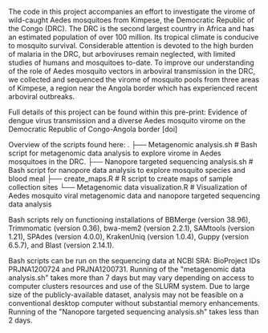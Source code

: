 The code in this project accompanies an effort to investigate the virome of wild-caught Aedes mosquitoes from Kimpese, the Democratic Republic of the Congo (DRC). The DRC is the second largest country in Africa and has an estimated population of over 100 million. Its tropical climate is conducive to mosquito survival. Considerable attention is devoted to the high burden of malaria in the DRC, but arboviruses remain neglected, with limited studies of humans and mosquitoes to-date. To improve our understanding of the role of Aedes mosquito vectors in arboviral transmission in the DRC, we collected and sequenced the virome of mosquito pools from three areas of Kimpese, a region near the Angola border which has experienced recent arboviral outbreaks.

Full details of this project can be found within this pre-print: Evidence of dengue virus transmission and a diverse Aedes mosquito virome on the Democratic Republic of Congo-Angola border [doi]

Overview of the scripts found here:
.
├── Metagenomic analysis.sh                     # Bash script for metagenomic data analysis to explore virome in Aedes mosquitoes in the DRC.
├── Nanopore targeted sequencing analysis.sh    # Bash script for nanopore data analysis to explore mosquito species and blood meal
├── create_maps.R                               # R script to create maps of sample collection sites
└── Metagenomic data visualization.R            # Visualization of Aedes mosquito viral metagenomic data and nanopore targeted sequencing data analysis
 
Bash scripts rely on functioning installations of BBMerge (version 38.96), Trimmomatic (version 0.36), bwa-mem2 (version 2.2.1), SAMtools (version 1.21), SPAdes (version 4.0.0), KrakenUniq (version 1.0.4), Guppy (version 6.5.7), and Blast (version 2.14.1). 

Bash scripts can be run on the sequencing data at NCBI SRA: BioProject IDs PRJNA1200724 and PRJNA1200731. Running of the "metagenomic data analysis.sh" takes more than 7 days but may vary depending on access to computer clusters resources and use of the SLURM system. Due to large size of the publicly-available dataset, analysis may not be feasible on a conventional desktop computer without substantial memory enhancements. Running of the "Nanopore targeted sequencing analysis.sh" takes less than 2 days.

